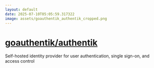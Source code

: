 ```yaml
---
layout: default
date: 2025-07-10T05:05:59.317322
image: assets/goauthentik_authentik_cropped.png
---
```


# [goauthentik/authentik](https://github.com/goauthentik/authentik)

Self-hosted identity provider for user authentication, single sign-on, and access control
